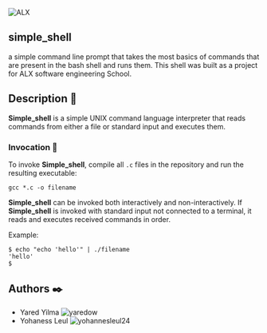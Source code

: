 ![ALX](https://theme.zdassets.com/theme_assets/10239256/f69718478ae7ecaaae43d9f8aefd9638c313b55e.jpg)
## simple_shell
a simple command line prompt that takes the most basics of commands that are present in the bash shell and runs them. This shell was built as a project for ALX software engineering School.
## Description :speech_balloon:
**Simple_shell** is a simple UNIX command language interpreter that reads commands from either a file or standard input and executes them.
### Invocation :running:
To invoke **Simple_shell**, compile all `.c` files in the repository and run the resulting executable:
```
gcc *.c -o filename
```
**Simple_shell** can be invoked both interactively and non-interactively. If **Simple_shell** is invoked with standard input not connected to a terminal, it reads and executes received commands in order.

Example:
```
$ echo "echo 'hello'" | ./filename
'hello'
$
```
## Authors :black_nib:
* Yared Yilma ![yaredow](https://github.com/yaredow)
* Yohaness Leul ![yohannesleul24](https://github.com/yohannesleul24)


